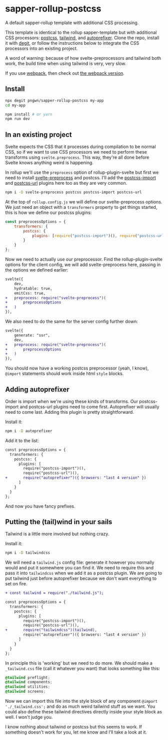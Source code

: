 # sapper-rollup-postcss

A default sapper-rollup template with additional CSS processing.

This template is identical to the rollup sapper-template but with additional CSS processors: [postcss](https://postcss.org/), [tailwind](https://tailwindcss.com/), and [autoprefixer](https://autoprefixer.github.io/). Clone the repo, install it with [degit](https://github.com/Rich-Harris/degit), or follow the instructions below to integrate the CSS processors into an existing project.

A word of warning: because of how svelte-preprocessors and tailwind both work, the build time when using tailwind is very, very slow.

If you use [webpack](https://webpack.js.org/), then check out [the webpack version](https://github.com/pngwn/sapper-webpack-postcss).

## Install

```bash
npx degit pngwn/sapper-rollup-postcss my-app
cd my-app
```

```bash
npm install # or yarn
npm run dev
```

## In an existing project

Svelte expects the CSS that it processes during compilation to be normal CSS, so if we want to use CSS processors we need to perform these transforms using `svelte.preprocess`. This way, they're all done before Svelte knows anything weird is happening.

In rollup we'll use the `preprocess` option of rollup-plugin-svelte but first we need to install [svelte-preprocess](https://github.com/kaisermann/svelte-preprocess#readme) and postcss. I'll add the [postcss-import](https://github.com/postcss/postcss-import) and [postcss-url](https://github.com/postcss/postcss-url) plugins here too as they are very common.

```bash
npm i -D svelte-preprocess postcss postcss-import postcss-url
```

At the top of `rollup.config.js` we will define our svelte-preprocess options. We just need an object with a `transformers` property to get things started, this is how we define our postcss plugins:

```js
const preprocessOptions = {
    transformers: {
        postcss: {
            plugins: [require("postcss-import")(), require("postcss-url")()]
        }
    }
};
```

Now we need to actually use our preprocessor. Find the rollup-plugin-svelte options for the client config, we will add svelte-preprocess here, passing in the options we defined earlier:

```diff
svelte({
    dev,
    hydratable: true,
    emitCss: true,
+   preprocess: require("svelte-preprocess")(
+       preprocessOptions
+   )
}),
```

We also need to do the same for the server config further down:

```diff
svelte({
    generate: "ssr",
    dev,
+   preprocess: require("svelte-preprocess")(
+       preprocessOptions
+   )
}),
```

You should now have a working postcss preprocessor (yeah, I know), `@import` statements should work inside html `style` blocks.

## Adding autoprefixer

Order is import when we're using these kinds of transforms. Our postcss-import and postcss-url plugins need to come first. Autoprefixer will usually need to come last. Adding this plugin is pretty straightforward.

Install it:

```bash
npm i -D autoprefixer
```

Add it to the list:

```diff
const preprocessOptions = {
  transformers: {
    postcss: {
      plugins: [
        require("postcss-import")(),
        require("postcss-url")(),
+       require("autoprefixer")({ browsers: "last 4 version" })
      ]
    }
  }
};
```

And now you have fancy prefixes.

## Putting the (tail)wind in your sails

Tailwind is a little more involved but nothing crazy.

Install it:

```bash
npm i -D tailwindcss
```

We will need a `tailwind.js` config file: generate it however you normally would and put it somewhere you can find it. We need to require this and pass it into `tailwindcss` when we add it as a postcss plugin. We are going to put tailwind just before autoprefixer because we don't want everything to set on fire.

```diff
+ const tailwind = require("./tailwind.js");

const preprocessOptions = {
  transformers: {
    postcss: {
      plugins: [
        require("postcss-import")(),
        require("postcss-url")(),
+       require("tailwindcss")(tailwind),
        require("autoprefixer")({ browsers: "last 4 version" })
      ]
    }
  }
};
```

In principle this is 'working' but we need to do more. We should make a `_tailwind.css` file (call it whatever you want) that looks something like this:

```css
@tailwind preflight;
@tailwind components;
@tailwind utilities;
@tailwind screens;
```

Now we can import this file into the style block of any component `@import './_tailwind.css';` and do as much weird tailwind stuff as we want. You could also define these tailwind directives directly inside your style block as well. I won't judge you.

I know nothing about tailwind or postcss but this seems to work. If something doesn't work for you, let me know and I'll take a look at it.
